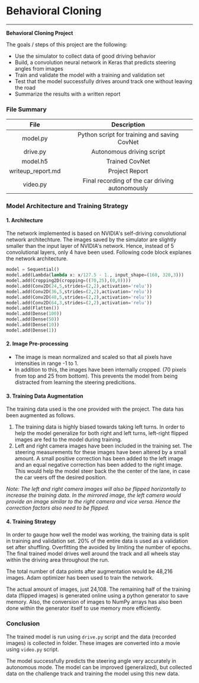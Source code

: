 # **Behavioral Cloning** 
---

**Behavioral Cloning Project**

The goals / steps of this project are the following:
* Use the simulator to collect data of good driving behavior
* Build, a convolution neural network in Keras that predicts steering angles from images
* Train and validate the model with a training and validation set
* Test that the model successfully drives around track one without leaving the road
* Summarize the results with a written report


[//]: # (Image References)

[image1]: ./examples/placeholder.png "Model Visualization"
[image2]: ./examples/placeholder.png "Grayscaling"
[image3]: ./examples/placeholder_small.png "Recovery Image"
[image4]: ./examples/placeholder_small.png "Recovery Image"
[image5]: ./examples/placeholder_small.png "Recovery Image"
[image6]: ./examples/placeholder_small.png "Normal Image"
[image7]: ./examples/placeholder_small.png "Flipped Image"

### File Summary

|  File            |                Description                  |
|:----------------:|:-------------------------------------------:|
|model.py          | Python script for training and saving CovNet|
|drive.py          | Autonomous driving script					 |
|model.h5          | Trained CovNet								 |
|writeup_report.md | Project Report 					         |
|video.py          | Final recording of the car driving autonomously|

### Model Architecture and Training Strategy

#### 1. Architecture

The network implemented is based on NVIDIA's self-driving convolutional network architechture. The images saved by the simulator are slightly smaller than the input layer of NVIDIA's network. Hence, instead of 5 convolutional layers, only 4 have been used.
Following code block explanes the network architecture.

```python
model = Sequential()
model.add(Lambda(lambda x: x/127.5 - 1., input_shape=(160, 320,3)))
model.add(Cropping2D(cropping=((70,25),(0,0))))
model.add(Conv2D(24,5,strides=(2,2),activation='relu'))
model.add(Conv2D(36,5,strides=(2,2),activation='relu'))
model.add(Conv2D(48,5,strides=(2,2),activation='relu'))
model.add(Conv2D(64,3,strides=(2,2),activation='relu'))
model.add(Flatten())
model.add(Dense(100))
model.add(Dense(50))
model.add(Dense(10))
model.add(Dense(1))
```
#### 2. Image Pre-processing

* The image is mean normalized and scaled so that all pixels have intensities in range -1 to 1.
* In addition to this, the images have been internally cropped. (70 pixels from top and 25 from bottom). This prevents the model from being distracted from learning the steering predicitions.

#### 3. Training Data Augmentation

The training data used is the one provided with the project. The data has been augmented as follows.
1. The training data is highly biased towards taking left turns. In order to help the model generalize for both right and left turns, left-right flipped images are fed to the model during training.
2. Left and right camera images have been included in the training set. The steering measurements for these images have been altered by a small amount. A small positive correction has been added to the left image and an equal negative correction has been added to the right image. This would help the model steer back the the center of the lane, in case the car veers off the desired position.

*Note: The left and right camera images will also be flipped horizontally to increase the training data. In the mirrored image, the left camera would provide an image similar to the right camera and vice versa. Hence the correction factors also need to be flipped.*

#### 4. Training Strategy

In order to gauge how well the model was working, the training data is split in training and validation set. 20% of the entire data is used as a validation set after shuffling. Overfitting the avoided by limiting the number of epochs.
The final trained model drives well around the track and all wheels stay within the driving area throughout the run.

The total number of data points after augmentation would be 48,216 images. Adam optimizer has been used to train the network.

The actual amount of images, just 24,108. The remaining half of the training data (flipped images) is generated online using a python generator to save memory. Also, the conversion of images to NumPy arrays has also been done within the generator itself to use memory more efficiently.

### Conclusion

The trained model is run using `drive.py` script and the data (recorded images) is collected in folder. These images are converted into a movie using `video.py` script.

The model successfully predicts the steering angle very accurately in autonomous mode. The model can be improved (generalized), but collected data on the challenge track and training the model using this new data. 
